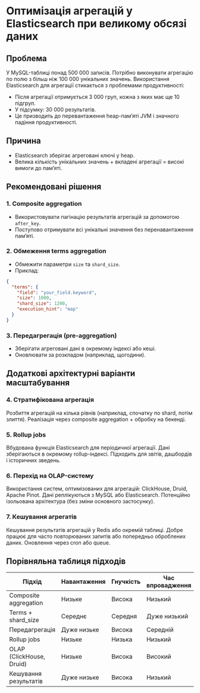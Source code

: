 # Оптимізація агрегацій у Elasticsearch при великому обсязі даних

## Проблема

У MySQL-таблиці понад 500 000 записів. Потрібно виконувати агрегацію по полю з більш ніж 100 000 унікальних значень. Використання Elasticsearch для агрегації стикається з проблемами продуктивності:

- Після агрегації отримується 3 000 груп, кожна з яких має ще 10 підгруп.
- У підсумку: 30 000 результатів.
- Це призводить до перевантаження heap-пам’яті JVM і значного падіння продуктивності.

## Причина

- Elasticsearch зберігає агреговані ключі у heap.
- Велика кількість унікальних значень + вкладені агрегації = високі вимоги до пам’яті.

## Рекомендовані рішення

### 1. Composite aggregation
- Використовувати пагінацію результатів агрегацій за допомогою `after_key`.
- Поступово отримувати всі унікальні значення без перенавантаження пам’яті.

### 2. Обмеження terms aggregation
- Обмежити параметри `size` та `shard_size`.
- Приклад:
```json
{
  "terms": {
    "field": "your_field.keyword",
    "size": 1000,
    "shard_size": 1200,
    "execution_hint": "map"
  }
}
```

### 3. Передагрегація (pre-aggregation)
- Зберігати агреговані дані в окремому індексі або кеші.
- Оновлювати за розкладом (наприклад, щогодини).

## Додаткові архітектурні варіанти масштабування

### 4. Стратифікована агрегація
Розбиття агрегацій на кілька рівнів (наприклад, спочатку по shard, потім злиття). Реалізація через composite aggregation + обробку на бекенді.

### 5. Rollup jobs
Вбудована функція Elasticsearch для періодичної агрегації. Дані зберігаються в окремому rollup-індексі. Підходить для звітів, дашбордів і історичних зведень.

### 6. Перехід на OLAP-систему
Використання систем, оптимізованих для агрегацій: ClickHouse, Druid, Apache Pinot. Дані реплікуються з MySQL або Elasticsearch. Потенційно ізольована архітектура (без зміни основного застосунку).

### 7. Кешування агрегатів
Кешування результатів агрегацій у Redis або окремій таблиці. Добре працює для часто повторюваних запитів або попередньо оброблених даних. Оновлення через cron або queue.

## Порівняльна таблиця підходів

| Підхід                      | Навантаження | Гнучкість | Час впровадження |
|----------------------------|--------------|-----------|------------------|
| Composite aggregation      | Низьке       | Висока    | Низький          |
| Terms + shard_size         | Середнє      | Середня   | Дуже низький     |
| Передагрегація             | Дуже низьке  | Висока    | Середній         |
| Rollup jobs                | Низьке       | Низька    | Низький          |
| OLAP (ClickHouse, Druid)   | Низьке       | Висока    | Високий          |
| Кешування результатів      | Дуже низьке  | Висока    | Низький          |

##